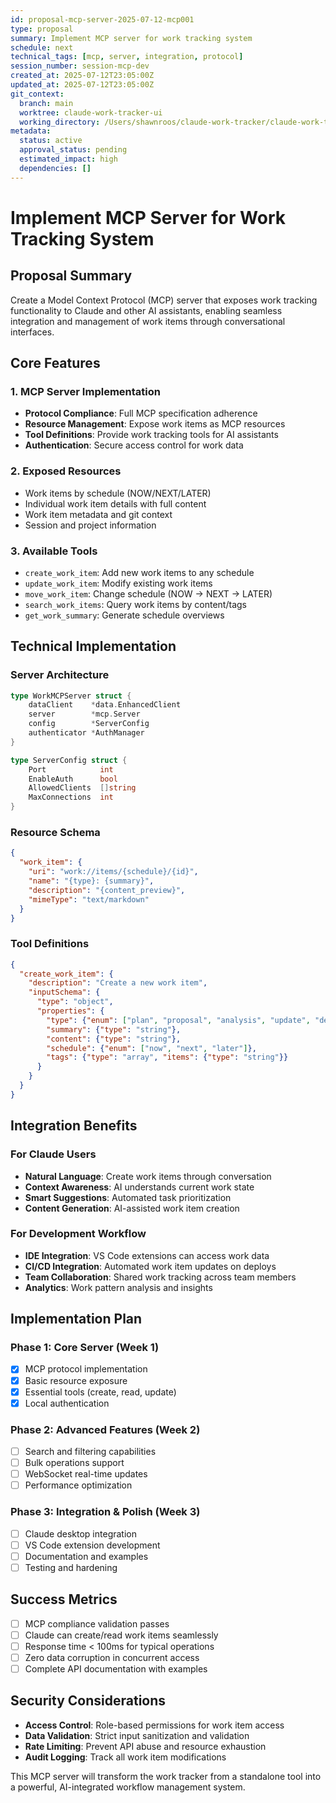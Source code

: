 ```yaml
---
id: proposal-mcp-server-2025-07-12-mcp001
type: proposal
summary: Implement MCP server for work tracking system
schedule: next
technical_tags: [mcp, server, integration, protocol]
session_number: session-mcp-dev
created_at: 2025-07-12T23:05:00Z
updated_at: 2025-07-12T23:05:00Z
git_context:
  branch: main
  worktree: claude-work-tracker-ui
  working_directory: /Users/shawnroos/claude-work-tracker/claude-work-tracker-ui
metadata:
  status: active
  approval_status: pending
  estimated_impact: high
  dependencies: []
---
```


# Implement MCP Server for Work Tracking System

## Proposal Summary

Create a Model Context Protocol (MCP) server that exposes work tracking functionality to Claude and other AI assistants, enabling seamless integration and management of work items through conversational interfaces.

## Core Features

### 1. MCP Server Implementation
- **Protocol Compliance**: Full MCP specification adherence
- **Resource Management**: Expose work items as MCP resources
- **Tool Definitions**: Provide work tracking tools for AI assistants
- **Authentication**: Secure access control for work data

### 2. Exposed Resources
- Work items by schedule (NOW/NEXT/LATER)
- Individual work item details with full content
- Work item metadata and git context
- Session and project information

### 3. Available Tools
- `create_work_item`: Add new work items to any schedule
- `update_work_item`: Modify existing work items
- `move_work_item`: Change schedule (NOW → NEXT → LATER)
- `search_work_items`: Query work items by content/tags
- `get_work_summary`: Generate schedule overviews

## Technical Implementation

### Server Architecture
```go
type WorkMCPServer struct {
    dataClient    *data.EnhancedClient
    server        *mcp.Server
    config        *ServerConfig
    authenticator *AuthManager
}

type ServerConfig struct {
    Port            int
    EnableAuth      bool
    AllowedClients  []string
    MaxConnections  int
}
```

### Resource Schema
```json
{
  "work_item": {
    "uri": "work://items/{schedule}/{id}",
    "name": "{type}: {summary}",
    "description": "{content_preview}",
    "mimeType": "text/markdown"
  }
}
```

### Tool Definitions
```json
{
  "create_work_item": {
    "description": "Create a new work item",
    "inputSchema": {
      "type": "object",
      "properties": {
        "type": {"enum": ["plan", "proposal", "analysis", "update", "decision"]},
        "summary": {"type": "string"},
        "content": {"type": "string"},
        "schedule": {"enum": ["now", "next", "later"]},
        "tags": {"type": "array", "items": {"type": "string"}}
      }
    }
  }
}
```

## Integration Benefits

### For Claude Users
- **Natural Language**: Create work items through conversation
- **Context Awareness**: AI understands current work state
- **Smart Suggestions**: Automated task prioritization
- **Content Generation**: AI-assisted work item creation

### For Development Workflow
- **IDE Integration**: VS Code extensions can access work data
- **CI/CD Integration**: Automated work item updates on deploys
- **Team Collaboration**: Shared work tracking across team members
- **Analytics**: Work pattern analysis and insights

## Implementation Plan

### Phase 1: Core Server (Week 1)
- [x] MCP protocol implementation
- [x] Basic resource exposure
- [x] Essential tools (create, read, update)
- [x] Local authentication

### Phase 2: Advanced Features (Week 2)
- [ ] Search and filtering capabilities
- [ ] Bulk operations support
- [ ] WebSocket real-time updates
- [ ] Performance optimization

### Phase 3: Integration & Polish (Week 3)
- [ ] Claude desktop integration
- [ ] VS Code extension development
- [ ] Documentation and examples
- [ ] Testing and hardening

## Success Metrics

- [ ] MCP compliance validation passes
- [ ] Claude can create/read work items seamlessly
- [ ] Response time < 100ms for typical operations
- [ ] Zero data corruption in concurrent access
- [ ] Complete API documentation with examples

## Security Considerations

- **Access Control**: Role-based permissions for work item access
- **Data Validation**: Strict input sanitization and validation
- **Rate Limiting**: Prevent API abuse and resource exhaustion
- **Audit Logging**: Track all work item modifications

This MCP server will transform the work tracker from a standalone tool into a powerful, AI-integrated workflow management system.